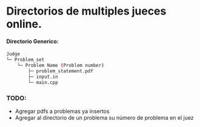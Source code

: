 # Directorios de multiples jueces online.

#### Directorio Generico:
```bash
Judge
└─ Problem_set
    └─ Problem Name (Problem number)
        ├─ problem_statement.pdf
        ├─ input.in
        └─ main.cpp       
```
### TODO:
* Agregar pdfs a problemas ya insertos
* Agregar al directorio de un problema su número de problema en el juez
